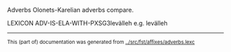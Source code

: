 Adverbs 
Olonets-Karelian adverbs compare.


LEXICON ADV-IS-ELA-WITH-PXSG3levälleh e.g. levälleh





















* * *
<small>This (part of) documentation was generated from [../src/fst/affixes/adverbs.lexc](http://github.com/giellalt/lang-olo/blob/main/../src/fst/affixes/adverbs.lexc)</small>